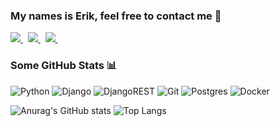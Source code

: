 ### My names is Erik, feel free to contact me 💬



<a href="https://instagram.com/defenitionofreal">
    <img src="https://img.shields.io/badge/instagram-%23E4405F.svg?&style=for-the-badge&logo=instagram&logoColor=white" />        
 </a>&nbsp;
<a href='http://t.me/wemakeweb'>
<img src="https://img.shields.io/badge/Telegram-2CA5E0?style=for-the-badge&logo=telegram&logoColor=white" />  
</a>&nbsp;
 <a href='mailto:eaamessage@gmail.com'>
<img src="https://img.shields.io/badge/Gmail-D14836?style=for-the-badge&logo=gmail&logoColor=white" />  
</a>&nbsp;




### Some GitHub Stats 📊



![Python](https://img.shields.io/badge/python-3670A0?style=for-the-badge&logo=python&logoColor=ffdd54) ![Django](https://img.shields.io/badge/django-%23092E20.svg?style=for-the-badge&logo=django&logoColor=white) ![DjangoREST](https://img.shields.io/badge/DJANGO-REST-ff1709?style=for-the-badge&logo=django&logoColor=white&color=ff1709&labelColor=gray) ![Git](https://img.shields.io/badge/git-%23F05033.svg?style=for-the-badge&logo=git&logoColor=white) ![Postgres](https://img.shields.io/badge/postgres-%23316192.svg?style=for-the-badge&logo=postgresql&logoColor=white) ![Docker](https://img.shields.io/badge/docker-%230db7ed.svg?style=for-the-badge&logo=docker&logoColor=white)


![Anurag's GitHub stats](https://github-readme-stats.vercel.app/api?username=defenitionofreal&show_icons=true&theme=dark&hide=issues&layout=compact)
![Top Langs](https://github-readme-stats.vercel.app/api/top-langs/?username=defenitionofreal&layout=compact&langs_count=6&hide=roff&theme=dark)


